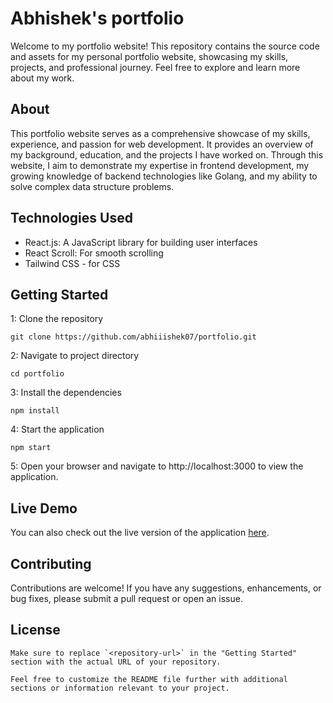 # Abhishek's portfolio

Welcome to my portfolio website! This repository contains the source code and assets for my personal portfolio website, showcasing my skills, projects, and professional journey. Feel free to explore and learn more about my work.

## About

This portfolio website serves as a comprehensive showcase of my skills, experience, and passion for web development. It provides an overview of my background, education, and the projects I have worked on. Through this website, I aim to demonstrate my expertise in frontend development, my growing knowledge of backend technologies like Golang, and my ability to solve complex data structure problems.

## Technologies Used

- React.js: A JavaScript library for building user interfaces
- React Scroll: For smooth scrolling
- Tailwind CSS - for CSS

## Getting Started

1: Clone the repository

```
git clone https://github.com/abhiiishek07/portfolio.git
```

2: Navigate to project directory

```
cd portfolio
```

3: Install the dependencies

```
npm install
```

4: Start the application

```
npm start
```

5: Open your browser and navigate to http://localhost:3000 to view the application.

## Live Demo

You can also check out the live version of the application [here](https://abhiiishek07.netlify.app/).

## Contributing

Contributions are welcome! If you have any suggestions, enhancements, or bug fixes, please submit a pull request or open an issue.

## License

```
Make sure to replace `<repository-url>` in the "Getting Started" section with the actual URL of your repository.

Feel free to customize the README file further with additional sections or information relevant to your project.
```
